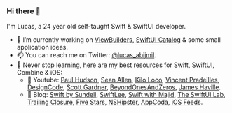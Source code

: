 ### Hi there 👋

I'm Lucas, a 24 year old self-taught Swift & SwiftUI developer.
- 🔭 I’m currently working on [ViewBuilders](https://github.com/LucasAbijmil/ViewBuilders), [SwiftUI Catalog](https://github.com/LucasAbijmil/SwiftUI-Catalog) & some small application ideas.
- 📫 You can reach me on Twitter: [@lucas_abijmil](https://twitter.com/lucas_abijmil). 
- 🧠 Never stop learning, here are my best resources for Swift, SwiftUI, Combine & iOS: 
  -  🎥 Youtube: [Paul Hudson](https://www.youtube.com/channel/UCmJi5RdDLgzvkl3Ly0DRMlQ), [Sean Allen](https://www.youtube.com/channel/UCbTw29mcP12YlTt1EpUaVJw), [Kilo Loco](https://www.youtube.com/channel/UCv75sKQFFIenWHrprnrR9aA), [Vincent Pradeilles](https://www.youtube.com/channel/UCjkoQk5fOk6lH-shlm53vlw), [DesignCode](https://www.youtube.com/channel/UCTIhfOopxukTIRkbXJ3kN-g), [Scott Gardner](https://www.youtube.com/channel/UCTKUaKnsZrljGgm9a2ES9-g), [BeyondOnesAndZeros](https://www.youtube.com/channel/UCop-9gn7T4vYACtRwpBlHZw), [James Haville](https://www.youtube.com/channel/UCBo6NP6WdlePYlJMLKLK40g).
  -  📝 Blog: [Swift by Sundell](https://www.swiftbysundell.com/), [SwiftLee](https://www.avanderlee.com/), [Swift with Majid](https://swiftwithmajid.com/), [The SwiftUI Lab](https://swiftui-lab.com/), [Trailing Closure](https://trailingclosure.com/), [Five Stars](https://www.fivestars.blog/), [NSHipster](https://nshipster.com/), [AppCoda](https://www.appcoda.com/), [iOS Feeds](https://iosfeeds.com/).
